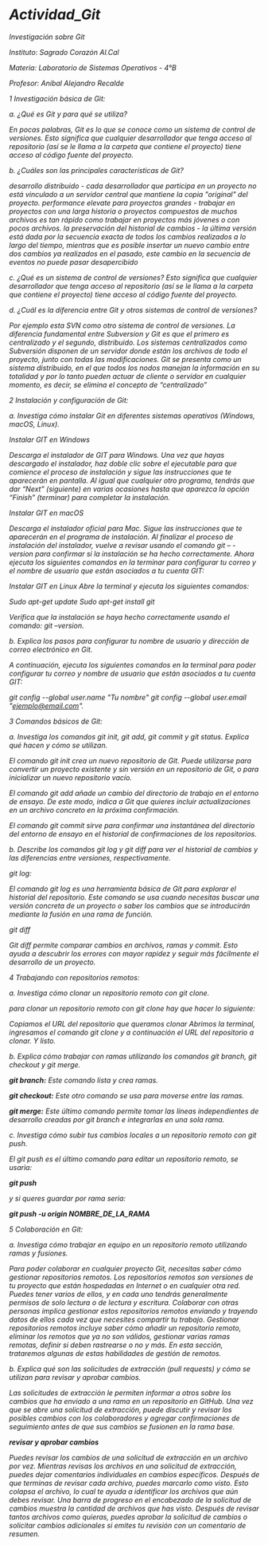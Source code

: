 # _Actividad_Git_

_Investigación sobre Git_

_Instituto: Sagrado Corazón Al.Cal_

_Materia: Laboratorio de Sistemas Operativos - 4°B_

_Profesor: Anibal Alejandro Recalde_

_1 Investigación básica de Git:_

_a. ¿Qué es Git y para qué se utiliza?_

_En pocas palabras, Git es lo que se conoce como un sistema de control de versiones. Esto significa que cualquier desarrollador que tenga acceso al repositorio (así se le llama a la carpeta que contiene el proyecto) tiene acceso al código fuente del proyecto._

_b. ¿Cuáles son las principales características de Git?_

_desarrollo distribuido - cada desarrollador que participa en un proyecto no está vinculado a un servidor central que mantiene la copia "original" del proyecto.
performance elevate para proyectos grandes - trabajar en proyectos con una larga historia o proyectos compuestos de muchos archivos es tan rápido como trabajar en proyectos más jóvenes o con pocos archivos.
la preservación del historial de cambios - la última versión está dada por la secuencia exacta de todos los cambios realizados a lo largo del tiempo, mientras que es posible insertar un nuevo cambio entre dos cambios ya realizados en el pasado, este cambio en la secuencia de eventos no puede pasar desapercibido_

_c. ¿Qué es un sistema de control de versiones?
Esto significa que cualquier desarrollador que tenga acceso al repositorio (así se le llama a la carpeta que contiene el proyecto) tiene acceso al código fuente del proyecto._

_d. ¿Cuál es la diferencia entre Git y otros sistemas de control de versiones?_

_Por ejemplo esta SVN como otro sistema de control de versiones.
La diferencia fundamental entre Subversion y Git es que el primero es centralizado y el segundo, distribuido. Los sistemas centralizados como Subversión disponen de un servidor donde están los archivos de todo el proyecto, junto con todas las modificaciones. Git se presenta como un sistema distribuido, en el que todos los nodos manejan la información en su totalidad y por lo tanto pueden actuar de cliente o servidor en cualquier momento, es decir, se elimina el concepto de “centralizado”_

_2 Instalación y configuración de Git:_

_a. Investiga cómo instalar Git en diferentes sistemas operativos (Windows, macOS, Linux)._

_Instalar GIT en Windows_

_Descarga el instalador de GIT para Windows.
Una vez que hayas descargado el instalador, haz doble clic sobre el ejecutable para que comience el proceso de instalación y sigue las instrucciones que te aparecerán en pantalla. Al igual que cualquier otro programa, tendrás que dar “Next” (siguiente) en varias ocasiones hasta que aparezca la opción “Finish” (terminar) para completar la instalación._


_Instalar GIT en macOS_

_Descarga el instalador oficial para Mac.
Sigue las instrucciones que te aparecerán en el programa de instalación.
Al finalizar el proceso de instalación del instalador, vuelve a revisar usando el comando git – -version para confirmar si la instalación se ha hecho correctamente.
Ahora ejecuta los siguientes comandos en la terminar para configurar tu correo y el nombre de usuario que 
están asociados a tu cuenta GIT:_


_Instalar GIT en Linux
Abre la terminal y ejecuta los siguientes comandos:_

_Sudo apt-get update_
_Sudo apt-get install git_

_Verifica que la instalación se haya hecho correctamente usando el comando: git –version._

_b. Explica los pasos para configurar tu nombre de usuario y dirección de correo electrónico en Git._

_A continuación, ejecuta los siguientes comandos en la terminal para poder configurar tu correo y nombre de usuario que están asociados a tu cuenta GIT:_

_git config --global user.name "Tu nombre"_
_git config --global user.email "ejemplo@email.com"._

_3 Comandos básicos de Git:_

_a. Investiga los comandos git init, git add, git commit y git status. Explica qué hacen y cómo se utilizan._

_El comando git init crea un nuevo repositorio de Git. Puede utilizarse para convertir un proyecto existente y sin versión en un repositorio de Git, o para inicializar un nuevo repositorio vacío._

_El comando git add añade un cambio del directorio de trabajo en el entorno de ensayo. De este modo, indica a Git que quieres incluir actualizaciones en un archivo concreto en la próxima confirmación._

_El comando git commit sirve para confirmar una instantánea del directorio del entorno de ensayo en el historial de confirmaciones de los repositorios._

_b. Describe los comandos git log y git diff para ver el historial de cambios y las diferencias entre versiones, respectivamente._

_git log:_

_El comando git log es una herramienta básica de Git para explorar el historial del repositorio. Este comando se usa cuando necesitas buscar una versión concreta de un proyecto o saber los cambios que se introducirán mediante la fusión en una rama de función._

_git diff_

_Git diff permite comparar cambios en archivos, ramas y commit. Esto ayuda a descubrir los errores con mayor rapidez y seguir más fácilmente el desarrollo de un proyecto._

_4 Trabajando con repositorios remotos:_

_a. Investiga cómo clonar un repositorio remoto con git clone._

_para clonar un repositorio remoto con git clone hay que hacer lo siguiente:_

_Copiamos el URL del repositorio que queramos clonar
Abrimos la terminal,  ingresamos el comando git clone y a continuación el URL del repositorio a clonar. Y listo._

_b. Explica cómo trabajar con ramas utilizando los comandos git branch, git checkout y git merge._

_**git branch:** Este comando lista y crea ramas._

_**git checkout:** Este otro comando se usa para moverse entre las ramas._

_**git merge:** Este último comando permite tomar las líneas independientes de desarrollo creadas por git branch e integrarlas en una sola rama._

_c. Investiga cómo subir tus cambios locales a un repositorio remoto con git push._

 _El git push es el último comando para editar un repositorio remoto, se usarìa:_

_**git push**_

_y si queres guardar por rama seria:_

_**git push -u origin NOMBRE_DE_LA_RAMA**_

_5 Colaboración en Git:_

_a. Investiga cómo trabajar en equipo en un repositorio remoto utilizando ramas y fusiones._

_Para poder colaborar en cualquier proyecto Git, necesitas saber cómo gestionar repositorios remotos. Los repositorios remotos son versiones de tu proyecto que están hospedadas en Internet o en cualquier otra red. Puedes tener varios de ellos, y en cada uno tendrás generalmente permisos de solo lectura o de lectura y escritura. Colaborar con otras personas implica gestionar estos repositorios remotos enviando y trayendo datos de ellos cada vez que necesites compartir tu trabajo. Gestionar repositorios remotos incluye saber cómo añadir un repositorio remoto, eliminar los remotos que ya no son válidos, gestionar varias ramas remotas, definir si deben rastrearse o no y más. En esta sección, trataremos algunas de estas habilidades de gestión de remotos._


_b. Explica qué son las solicitudes de extracción (pull requests) y cómo se utilizan para revisar y aprobar cambios._

_Las solicitudes de extracción le permiten informar a otros sobre los cambios que ha enviado a una rama en un repositorio en GitHub. Una vez que se abre una solicitud de extracción, puede discutir y revisar los posibles cambios con los colaboradores y agregar confirmaciones de seguimiento antes de que sus cambios se fusionen en la rama base._

_**revisar y aprobar cambios**_

_Puedes revisar los cambios de una solicitud de extracción en un archivo por vez. Mientras revisas los archivos en una solicitud de extracción, puedes dejar comentarios individuales en cambios específicos. Después de que terminas de revisar cada archivo, puedes marcarlo como visto. Esto colapsa el archivo, lo cual te ayuda a identificar los archivos que aún debes revisar. Una barra de progreso en el encabezado de la solicitud de cambios muestra la cantidad de archivos que has visto. Después de revisar tantos archivos como quieras, puedes aprobar la solicitud de cambios o solicitar cambios adicionales si emites tu revisión con un comentario de resumen._
